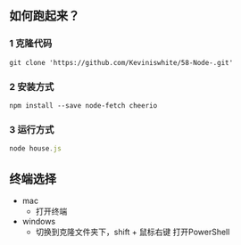 

## 如何跑起来？

### 1 克隆代码

```shell
git clone 'https://github.com/Keviniswhite/58-Node-.git'
```



### 2 安装方式

```shell
npm install --save node-fetch cheerio
```

### 3 运行方式

```js
node house.js
```

## 终端选择

- mac
  - 打开终端
- windows
  - 切换到克隆文件夹下，shift + 鼠标右键 打开PowerShell